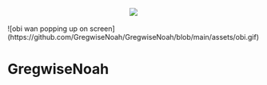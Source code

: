 <p align="center">
  <img src="https://capsule-render.vercel.app/api?text=Hello There!&animation=fadeIn&type=waving&color=gradient&height=100"/>
</p>
![obi wan popping up on screen](https://github.com/GregwiseNoah/GregwiseNoah/blob/main/assets/obi.gif)

# GregwiseNoah

